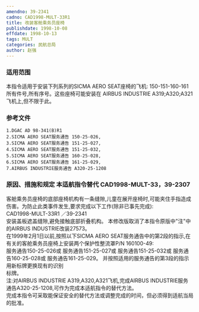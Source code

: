 ```yaml
---
amendno: 39-2341  
cadno: CAD1998-MULT-33R1  
title: 改装客舱乘务员座椅  
publishdate: 1998-10-08  
effdate: 1998-10-13  
tags: MULT  
categories: 民航总局  
author: 赵强  
---
```

  
### 适用范围  
本指令适用于安装下列系列的SICMA AERO SEAT座椅的飞机: 150-151-160-161所有件号,所有序号。这些座椅可能安装在
AIRBUS INDUSTRIE A319;A320;A321飞机上,但不限于此。  
  
<!--more-->  
### 参考文件  
    1.DGAC AD 98-341(B)R1  
    2.SICMA AERO SEAT服务通告 150-25-026,  
    3.SICMA AERO SEAT服务通告 151-25-027,  
    4.SICMA AERO SEAT服务通告 151-25-032,  
    5.SICMA AERO SEAT服务通告 160-25-028,  
    6.SICMA AERO SEAT服务通告 161-25-029,  
    7.AIRBUS INDUSTRIE服务通告 A320-25-1208  
  
### 原因、措施和规定 本适航指令替代 CAD1998-MULT-33，39-2307  
客舱乘务员座椅的底部座椅机构有一条缝隙,儿童在展开座椅时,可能夹住手指造成伤害。为防止此类事件发生,要求完成以下工作(除非已事先完成):  
       CAD1998-MULT-33R1   ／39-2341  
    安装盖板遮盖缝隙,避免接触底部折叠机构。     本修改版取消了本指令原版中"注"中的AIRBUS INDUSTRIE改装27573。  
    在1999年2月1日以前,按照以下SICMA AERO SEAT服务通告中的第2段的指示,在有关的客舱乘务员座椅上安装两个保护性整流罩P/N 160100-49:  
    服务通告150-25-026或    服务通告151-25-027或    服务通告151-25-032或    服务通告160-25-028或    服务通告161-25-029。    并按照适用的服务通告的第3段的指示用新标牌更换现有的识别  
标牌。  
注:对AIRBUS INDUSTRIE A319,A320,A321飞机,完成AIRBUS INDUSTRIE服务通告A320-25-1208,可作为完成本适航指令的替代方法。  
    完成本指令可采取能保证安全的替代方法或调整完成的时间，但必须得到适航当局的批准。  

